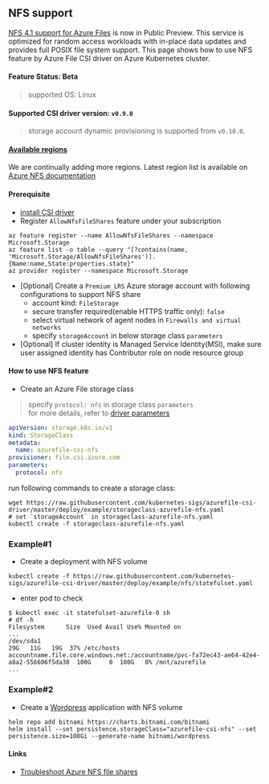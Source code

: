 ## NFS support
[NFS 4.1 support for Azure Files](https://azure.microsoft.com/en-us/blog/nfs-41-support-for-azure-files-is-now-in-preview/preview/) is now in Public Preview. This service is optimized for random access workloads with in-place data updates and provides full POSIX file system support. This page shows how to use NFS feature by Azure File CSI driver on Azure Kubernetes cluster.

#### Feature Status: Beta
> supported OS: Linux

#### Supported CSI driver version: `v0.9.0`
> storage account dynamic provisioning is supported from `v0.10.0`.

#### [Available regions](https://aka.ms/azurefiles/nfs/preview/regions)
We are continually adding more regions. Latest region list is available on [Azure NFS documentation](https://aka.ms/azurefiles/nfs/preview/regions)

#### Prerequisite
 - [install CSI driver](https://github.com/kubernetes-sigs/azurefile-csi-driver/blob/master/docs/install-csi-driver-master.md)
 - Register `AllowNfsFileShares` feature under your subscription
```console
az feature register --name AllowNfsFileShares --namespace Microsoft.Storage
az feature list -o table --query "[?contains(name, 'Microsoft.Storage/AllowNfsFileShares')].{Name:name,State:properties.state}"
az provider register --namespace Microsoft.Storage
```
 - [Optional] Create a `Premium_LRS` Azure storage account with following configurations to support NFS share
   - account kind: `FileStorage`
   - secure transfer required(enable HTTPS traffic only): `false`
   - select virtual network of agent nodes in `Firewalls and virtual networks`
   - specify `storageAccount` in below storage class `parameters`
 - [Optional] If cluster identity is Managed Service Identity(MSI), make sure user assigned identity has Contributor role on node resource group

#### How to use NFS feature
 - Create an Azure File storage class
> specify `protocol: nfs` in storage class `parameters`
> </br>for more details, refer to [driver parameters](../../../docs/driver-parameters.md)
```yaml
apiVersion: storage.k8s.io/v1
kind: StorageClass
metadata:
  name: azurefile-csi-nfs
provisioner: file.csi.azure.com
parameters:
  protocol: nfs
```

run following commands to create a storage class:
```console
wget https://raw.githubusercontent.com/kubernetes-sigs/azurefile-csi-driver/master/deploy/example/storageclass-azurefile-nfs.yaml
# set `storageAccount` in storageclass-azurefile-nfs.yaml
kubectl create -f storageclass-azurefile-nfs.yaml
```

### Example#1
 - Create a deployment with NFS volume
```console
kubectl create -f https://raw.githubusercontent.com/kubernetes-sigs/azurefile-csi-driver/master/deploy/example/nfs/statefulset.yaml
```

 - enter pod to check
```console
$ kubectl exec -it statefulset-azurefile-0 sh
# df -h
Filesystem      Size  Used Avail Use% Mounted on
...
/dev/sda1                                                                                 29G   11G   19G  37% /etc/hosts
accountname.file.core.windows.net:/accountname/pvc-fa72ec43-ae64-42e4-a8a2-556606f5da38  100G     0  100G   0% /mnt/azurefile
...
```

### Example#2
 - Create a [Wordpress](https://github.com/bitnami/charts/tree/master/bitnami/wordpress) application with NFS volume
```console
helm repo add bitnami https://charts.bitnami.com/bitnami
helm install --set persistence.storageClass="azurefile-csi-nfs" --set persistence.size=100Gi --generate-name bitnami/wordpress
```

#### Links
 - [Troubleshoot Azure NFS file shares](https://docs.microsoft.com/en-us/azure/storage/files/storage-troubleshooting-files-nfs)
